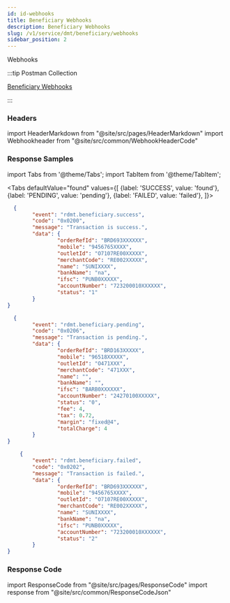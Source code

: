 ```yaml
---
id: id-webhooks
title: Beneficiary Webhooks
description: Beneficiary Webhooks
slug: /v1/service/dmt/beneficiary/webhooks
sidebar_position: 2
---
```


Webhooks

:::tip Postman Collection

<a href="https://www.google.com" target="_blank">Beneficiary Webhooks</a>

:::

### Headers

import HeaderMarkdown from "@site/src/pages/HeaderMarkdown"
import Webhookheader from "@site/src/common/WebhookHeaderCode"

<HeaderMarkdown data={Webhookheader}/>

### Response Samples

import Tabs from '@theme/Tabs';
import TabItem from '@theme/TabItem';

<Tabs
    defaultValue="found"
    values={[
        {label: 'SUCCESS', value: 'found'},
        {label: 'PENDING', value: 'pending'},
        {label: 'FAILED', value: 'failed'},
    ]}>

<TabItem value="found">

```json
  {
        "event": "rdmt.beneficiary.success",
        "code": "0x0200",
        "message": "Transaction is success.",
        "data": {
                "orderRefId": "BRD693XXXXXX",
                "mobile": "9456765XXXX",
                "outletId": "O7107RE00XXXXX",
                "merchantCode": "RE002XXXXX",
                "name": "SUNIXXXX",
                "bankName": "na",
                "ifsc": "PUNB0XXXXX",
                "accountNumber": "723200010XXXXXX",
                "status": "1"
        }
}
```

</TabItem>

<TabItem value="pending">

```json
  {
        "event": "rdmt.beneficiary.pending",
        "code": "0x0206",
        "message": "Transaction is pending.",
        "data": {
                "orderRefId": "BRD163XXXXX",
                "mobile": "96518XXXXX",
                "outletId": "O471XXX",
                "merchantCode": "471XXX",
                "name": "",
                "bankName": "",
                "ifsc": "BARB0XXXXXX",
                "accountNumber": "24270100XXXXX",
                "status": "0",
                "fee": 4,
                "tax": 0.72,
                "margin": "fixed@4",
                "totalCharge": 4
        }
}
```

</TabItem>

<TabItem value="failed">

```json
    {
        "event": "rdmt.beneficiary.failed",
        "code": "0x0202",
        "message": "Transaction is failed.",
        "data": {
                "orderRefId": "BRD693XXXXXX",
                "mobile": "9456765XXXX",
                "outletId": "O7107RE00XXXXX",
                "merchantCode": "RE002XXXXX",
                "name": "SUNIXXXX",
                "bankName": "na",
                "ifsc": "PUNB0XXXXX",
                "accountNumber": "723200010XXXXXX",
                "status": "2"
        }
}
```

</TabItem>
</Tabs>

### Response Code

import ResponseCode from "@site/src/pages/ResponseCode"
import response from "@site/src/common/ResponseCodeJson"

<ResponseCode data={response}/>